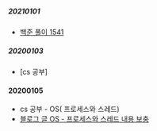 ##### 20210101
- [백준 풀이 1541](https://russwest.tistory.com/66)

##### 20200103
- [cs 공부]

#### 20200105
- cs 공부 - OS( 프로세스와 스레드)
- [블로그 글 OS - 프로세스와 스레드 내용 보충](https://russwest.tistory.com/59)
